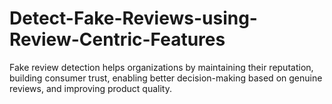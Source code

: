 # Detect-Fake-Reviews-using-Review-Centric-Features
Fake review detection helps organizations by maintaining their reputation, building consumer trust, enabling better decision-making based on genuine reviews, and improving product quality. 
